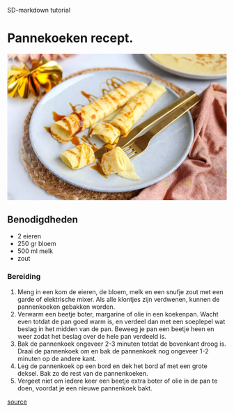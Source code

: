 SD-markdown tutorial
# Pannekoeken recept.
![Image of a pancake](image/IMG_3947.jpg.webp)

## Benodigdheden
* 2 eieren
* 250 gr bloem
* 500 ml melk
* zout

### Bereiding
1. Meng in een kom de eieren, de bloem, melk en een snufje zout met een garde of elektrische mixer. Als alle klontjes zijn verdwenen, kunnen de pannenkoeken gebakken worden.
2. Verwarm een beetje boter, margarine of olie in een koekenpan. Wacht even totdat de pan goed warm is, en verdeel dan met een soeplepel wat beslag in het midden van de pan. Beweeg je pan een beetje heen en weer zodat het beslag over de hele pan verdeeld is.
3. Bak de pannenkoek ongeveer 2-3 minuten totdat de bovenkant droog is. Draai de pannenkoek om en bak de pannenkoek nog ongeveer 1-2 minuten op de andere kant.
4. Leg de pannenkoek op een bord en dek het bord af met een grote deksel. Bak zo de rest van de pannenkoeken.
5. Vergeet niet om iedere keer een beetje extra boter of olie in de pan te doen, voordat je een nieuwe pannenkoek bakt.

[source](https://www.lekkerensimpel.com/basisrecept-voor-pannenkoeken/)
